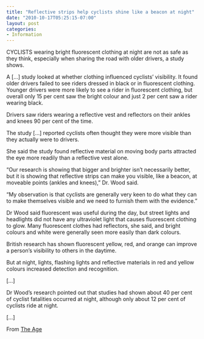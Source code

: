 ```yaml
---
title: "Reflective strips help cyclists shine like a beacon at night"
date: "2010-10-17T05:25:15-07:00"
layout: post
categories:
- Information
---
```


CYCLISTS wearing bright fluorescent clothing at night are not as safe as they think, especially when sharing the road with older drivers, a study shows.  
  
A \[…\] study looked at whether clothing influenced cyclists’ visibility. It found older drivers failed to see riders dressed in black or in fluorescent clothing. Younger drivers were more likely to see a rider in fluorescent clothing, but overall only 15 per cent saw the bright colour and just 2 per cent saw a rider wearing black.

Drivers saw riders wearing a reflective vest and reflectors on their ankles and knees 90 per cent of the time.

The study \[…\] reported cyclists often thought they were more visible than they actually were to drivers.

She said the study found reflective material on moving body parts attracted the eye more readily than a reflective vest alone.

“Our research is showing that bigger and brighter isn’t necessarily better, but it is showing that reflective strips can make you visible, like a beacon, at moveable points (ankles and knees),” Dr. Wood said.

“My observation is that cyclists are generally very keen to do what they can to make themselves visible and we need to furnish them with the evidence.”

Dr Wood said fluorescent was useful during the day, but street lights and headlights did not have any ultraviolet light that causes fluorescent clothing to glow. Many fluorescent clothes had reflectors, she said, and bright colours and white were generally seen more easily than dark colours.

British research has shown fluorescent yellow, red, and orange can improve a person’s visibility to others in the daytime.

But at night, lights, flashing lights and reflective materials in red and yellow colours increased detection and recognition.

\[…\]

Dr Wood’s research pointed out that studies had shown about 40 per cent of cyclist fatalities occurred at night, although only about 12 per cent of cyclists ride at night.

\[…\]

From [The Age](http://www.theage.com.au/victoria/reflective-strips-help-cyclists-shine-like-a-beacon-at-night-20101016-16odw.html)